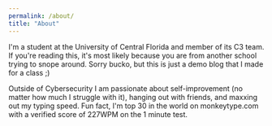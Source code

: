 ```yaml
---
permalink: /about/
title: "About"
---
```


I'm a student at the University of Central Florida and member of its C3 team. If you're reading this, it's most likely because you are from another school trying to snope around. Sorry bucko, but this is just a demo blog that I made for a class ;)

Outside of Cybersecurity I am passionate about self-improvement (no matter how much I struggle with it), hanging out with friends, and maxxing out my typing speed. Fun fact, I'm top 30 in the world on monkeytype.com with a verified score of 227WPM on the 1 minute test.
